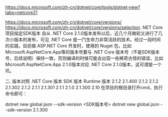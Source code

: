 https://docs.microsoft.com/zh-cn/dotnet/core/tools/dotnet-new?tabs=netcore21

https://docs.microsoft.com/zh-cn/dotnet/core/versions/
https://docs.microsoft.com/zh-cn/dotnet/core/versions/selection
.NET Core 项目指定SDK版本
自从 .NET Core 2.1.0版本发布以后，近几个月微软又进行了几次小版本的发布，可见 .NET Core 是一门生命力非常活跃的技术。经过一段时间的实践，目前做 ASP.NET Core 开发时，使用的 Nuget 包，比如 Microsoft.AspNetCore.App等的版本号要与 .NET Core 版本号（不是SDK版本号，后续说明）保持一致，否则编译的时候可能会出现一些稀奇古怪的错误，比如 Microsoft.AspNetCore.App 2.1.0版本对应 .NET Core 2.1.0版本，这可谓是一个坑。

二. 版本对照
.NET Core 版本	SDK 版本	Runtime 版本
2.1.2	2.1.400	2.1.2
2.1.2	2.1.302	2.1.2
2.1.1	2.1.301	2.1.1
2.1.0	2.1.300	2.10
在项目的根目录打开cmd，执行命令即可：

dotnet new global.json --sdk-version <SDK版本号>
dotnet new global.json --sdk-version 2.1.300